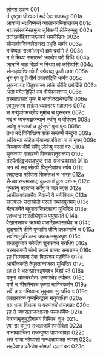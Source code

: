 लोमश उवाच	001  
तं दृष्ट्वा घोरवदनं मदं देवः शतक्रतुः	001a  
आयान्तं भक्षयिष्यन्तं व्यात्ताननमिवान्तकम्	001c  
भयात्संस्तम्भितभुजः सृक्किणी लेलिहन्मुहुः	002a  
ततोऽब्रवीद्देवराजश्च्यवनं भयपीडितः	002c  
सोमार्हावश्विनावेतावद्य प्रभृति भार्गव	003a  
भविष्यतः सत्यमेतद्वचो ब्रह्मन्ब्रवीमि ते	003c  
न ते मिथ्या समारम्भो भवत्वेष परो विधिः	004a  
जानामि चाहं विप्रर्षे न मिथ्या त्वं करिष्यसि	004c  
सोमार्हावश्विनावेतौ यथैवाद्य कृतौ त्वया	005a  
भूय एव तु ते वीर्यं प्रकाशेदिति भार्गव	005c  
सुकन्यायाः पितुश्चास्य लोके कीर्तिः प्रथेदिति	006a  
अतो मयैतद्विहितं तव वीर्यप्रकाशनम्	006c  
तस्मात्प्रसादं कुरु मे भवत्वेतद्यथेच्छसि	006e  
एवमुक्तस्य शक्रेण च्यवनस्य महात्मनः	007a  
स मन्युर्व्यगमच्छीघ्रं मुमोच च पुरन्दरम्	007c  
मदं च व्यभजद्राजन्पाने स्त्रीषु च वीर्यवान्	008a  
अक्षेषु मृगयायां च पूर्वसृष्टं पुनः पुनः	008c  
तथा मदं विनिष्क्षिप्य शक्रं सन्तर्प्य चेन्दुना	009a  
अश्विभ्यां सहितान्देवान्याजयित्वा च तं नृपम्	009c  
विख्याप्य वीर्यं सर्वेषु लोकेषु वदतां वरः	010a  
सुकन्यया सहारण्ये विजहारानुरक्तया	010c  
तस्यैतद्द्विजसङ्घुष्टं सरो राजन्प्रकाशते	011a  
अत्र त्वं सह सोदर्यैः पितॄन्देवांश्च तर्पय	011c  
एतद्दृष्ट्वा महीपाल सिकताक्षं च भारत	012a  
सैन्धवारण्यमासाद्य कुल्यानां कुरु दर्शनम्	012c  
पुष्करेषु महाराज सर्वेषु च जलं स्पृश	012e  
आर्चीकपर्वतश्चैव निवासो वै मनीषिणाम्	013a  
सदाफलः सदास्रोतो मरुतां स्थानमुत्तमम्	013c  
चैत्याश्चैते बहुशतास्त्रिदशानां युधिष्ठिर	013e  
एतच्चन्द्रमसस्तीर्थमृषयः पर्युपासते	014a  
वैखानसाश्च ऋषयो वालखिल्यास्तथैव च	014c  
शृङ्गाणि त्रीणि पुण्याणि त्रीणि प्रस्रवणानि च	015a  
सर्वाण्यनुपरिक्रम्य यथाकाममुपस्पृश	015c  
शन्तनुश्चात्र कौन्तेय शुनकश्च नराधिप	016a  
नरनारायणौ चोभौ स्थानं प्राप्ताः सनातनम्	016c  
इह नित्यशया देवाः पितरश्च महर्षिभिः	017a  
आर्चीकपर्वते तेपुस्तान्यजस्व युधिष्ठिर	017c  
इह ते वै चरून्प्राश्नन्नृषयश्च विशां पते	018a  
यमुना चाक्षयस्रोताः कृष्णश्चेह तपोरतः	018c  
यमौ च भीमसेनश्च कृष्णा चामित्रकर्शन	019a  
सर्वे चात्र गमिष्यामः सुकृशाः सुतपस्विनः	019c  
एतत्प्रस्रवणं पुण्यमिन्द्रस्य मनुजाधिप	020a  
यत्र धाता विधाता च वरुणश्चोर्ध्वमागताः	020c  
इह ते न्यवसन्राजन्क्षान्ताः परमधर्मिणः	021a  
मैत्राणामृजुबुद्धीनामयं गिरिवरः शुभः	021c  
एषा सा यमुना राजन्राजर्षिगणसेविता	022a  
नानायज्ञचिता राजन्पुण्या पापभयापहा	022c  
अत्र राजा महेष्वासो मान्धातायजत स्वयम्	023a  
सहदेवश्च कौन्तेय सोमको ददतां वरः	023c  
